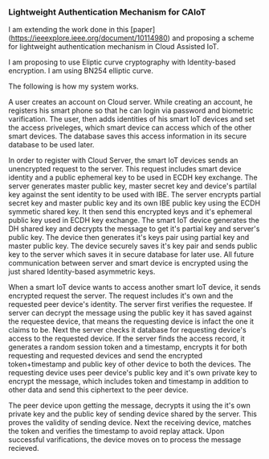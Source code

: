 
### Lightweight Authentication Mechanism for CAIoT

I am extending the work done in this [paper] (https://ieeexplore.ieee.org/document/10114980) and proposing a scheme for lightweight authentication mechanism in Cloud Assisted IoT.

I am proposing to use Eliptic curve cryptography with Identity-based encryption. I am using BN254 elliptic curve.

The following is how my system works.

A user creates an account on Cloud server. While creating an account, he registers his smart phone so that he can login via password and biometric varification. The user, then adds identities of his smart IoT devices and set the access priveleges, which smart device can access which of the other smart devices. The database saves this access information in its secure database to be used later.
 
In order to register with Cloud Server, the smart IoT devices sends an unencrypted request to the server. This request includes smart device identity and a public ephemeral key to be used in ECDH key exchange. The server generates master public key, master secret key and device's partilal key against the sent identity to be used with IBE. The server encrypts partial secret key and master public key and its own IBE public key using the ECDH symmetic shared key. It then send this encrypted keys and it's ephemeral public key used in ECDH key exchange. The smart IoT device generates the DH shared key and decrypts the message to get it's partial key and server's public key. The device then generates it's keys pair using partial key and master public key. The device securely saves it's key pair and sends public key to the server which saves it in secure database for later use. All future communication between server and smart device is encrypted using the just shared Identity-based asymmetric keys. 

When a smart IoT device wants to access another smart IoT device, it sends encrypted request the server. The request includes it's own and the requested peer device's identity. The server first verifies the requestee. If server can decrypt the message using the public key it has saved against the requestee device, that means the requesting device is infact the one it claims to be. Next the server checks it database for requesting device's access to the requested device. If the server finds the access record, it generates a random session token and a timestamp, encrypts it for both requesting and requested devices and send the encrypted token+timestamp and public key of other device to both the devices. The requesting device uses peer device's public key and it's own private key to encrypt the message, which includes token and timestamp in addition to other data and send this ciphertext to the peer device.

The peer device upon getting the message, decrypts it using the it's own private key and the public key of sending device shared by the server. This proves the validity of sending device. Next the receiving device, matches the token and verifies the timestamp to avoid replay attack. Upon successful varifications, the device moves on to process the message recieved.